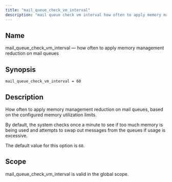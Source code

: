 ```yaml
---
title: "mail_queue_check_vm_interval"
description: "mail queue check vm interval how often to apply memory management reduction on mail queues mail queue check vm interval 60 How often to apply memory management reduction on mail queues based on the configured memory utilization limits By default the system checks once a minute to see if too..."
---
```


<a name="conf.ref.mail_queue_check_vm_interval"></a> 
## Name

mail_queue_check_vm_interval — how often to apply memory management reduction on mail queues

## Synopsis

`mail_queue_check_vm_interval = 60`

<a name="idp10018688"></a> 
## Description

How often to apply memory management reduction on mail queues, based on the configured memory utilization limits.

By default, the system checks once a minute to see if too much memory is being used and attempts to swap out messages from the queues if usage is excessive.

The default value for this option is `60`.

<a name="idp10021840"></a> 
## Scope

mail_queue_check_vm_interval is valid in the global scope.